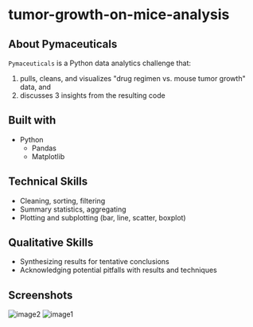 # tumor-growth-on-mice-analysis
## About Pymaceuticals

`Pymaceuticals` is a Python data analytics challenge that:
1) pulls, cleans, and visualizes "drug regimen vs. mouse tumor growth" data, and
2) discusses 3 insights from the resulting code

## Built with
- Python
    - Pandas
    - Matplotlib

## Technical Skills
- Cleaning, sorting, filtering
- Summary statistics, aggregating
- Plotting and subplotting (bar, line, scatter, boxplot)

## Qualitative Skills
- Synthesizing results for tentative conclusions
- Acknowledging potential pitfalls with results and techniques

## Screenshots
![image2](https://user-images.githubusercontent.com/74934154/138524460-6946eae5-8606-4e16-b16d-09a97f56001f.png)
![image1](https://user-images.githubusercontent.com/74934154/138524483-77b0067c-7e45-4d55-9d32-2ef07244ffeb.png)
